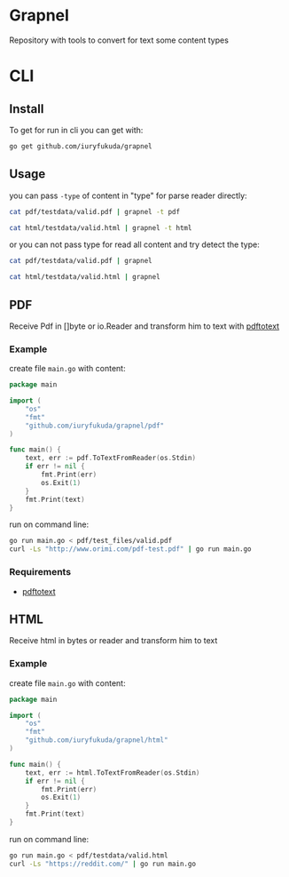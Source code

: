 # Grapnel

Repository with tools to convert for text some content types

# CLI

## Install

To get for run in cli you can get with:
```sh
go get github.com/iuryfukuda/grapnel
```

## Usage

you can pass `-type` of content in "type" for parse reader directly:
```sh
cat pdf/testdata/valid.pdf | grapnel -t pdf
```
```sh
cat html/testdata/valid.html | grapnel -t html
```

or you can not pass type for read all content and try detect the type:
```sh
cat pdf/testdata/valid.pdf | grapnel
```
```sh
cat html/testdata/valid.html | grapnel
```

## PDF

Receive Pdf in []byte or io.Reader and transform him to text with [pdftotext](https://www.xpdfreader.com/pdftotext-man.html)

### Example

create file `main.go` with content:
```go
package main

import (
	"os"
	"fmt"
	"github.com/iuryfukuda/grapnel/pdf"
)

func main() {
	text, err := pdf.ToTextFromReader(os.Stdin)
	if err != nil {
		fmt.Print(err)
		os.Exit(1)
	}
	fmt.Print(text)
}
```
run on command line:
```sh
go run main.go < pdf/test_files/valid.pdf
curl -Ls "http://www.orimi.com/pdf-test.pdf" | go run main.go
```
### Requirements

- [pdftotext](https://www.xpdfreader.com/download.html)


## HTML

Receive html in bytes or reader and transform him to text

### Example

create file `main.go` with content:
```go
package main

import (
	"os"
	"fmt"
	"github.com/iuryfukuda/grapnel/html"
)

func main() {
	text, err := html.ToTextFromReader(os.Stdin)
	if err != nil {
		fmt.Print(err)
		os.Exit(1)
	}
	fmt.Print(text)
}
```
run on command line:
```sh
go run main.go < pdf/testdata/valid.html
curl -Ls "https://reddit.com/" | go run main.go
```
